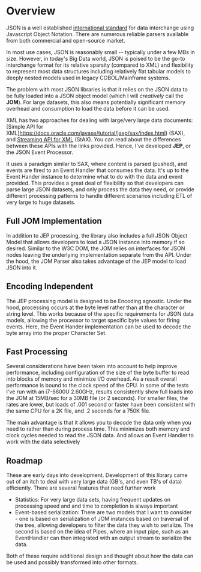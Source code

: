 Overview
========

JSON is a well established [international standard](http://www.ecma-international.org/publications/files/ECMA-ST/ECMA-404.pdf)
for data interchange using Javascript Object Notation. There are numerous 
reliable parsers available from both commercial and open-source market.

In most use cases, JSON is reasonably small -- typically under a few MBs in size. However,
in today's Big Data world, JSON is poised to be the go-to interchange format for its
relative sparsity (compared to XML) and flexibility to represent most data structures
including relatively flat tabular models to deeply nested models used in legacy COBOL/Mainframe 
systems. 

The problem with most JSON libraries is that it relies on the JSON data to be fully loaded into
a JSON object model (which I will *creatively* call the **JOM**). For large datasets, this also means potentially significant memory overhead and consumption to load the data before it can be used. 

XML has two approaches for dealing with large/very large data documents:  [Simple API for XML]https://docs.oracle.com/javase/tutorial/jaxp/sax/index.html) (SAX),
and [Streaming API for XML](https://docs.oracle.com/cd/E17802_01/webservices/webservices/docs/1.6/tutorial/doc/SJSXP2.html) (StAX). You 
can read about the differences between these APIs with the links provided. Hence, I've developed **JEP**, or the JSON Event Processor.  

It uses a paradigm similar to SAX, where content is parsed (pushed), and events are fired to an Event Handler
that consumes the data. It's up to the Event Hander instance to determine what to do with the data and event provided. This provides a great deal of flexibility so that developers can parse large JSON datasets, and only process the data they need, or provide different processing patterns to handle different scenarios including ETL of very large to huge datasets.

Full JOM Implementation
-----------------------
In addition to JEP processing, the library also includes a full JSON Object Model that allows developers to load a JSON instance into memory if so desired.  Similar to the W3C DOM, the JOM relies on interfaces for JSON nodes leaving the underlying implementation separate from the API. Under the hood, the JOM Parser also takes advantage of the JEP model to load JSON into it.

Encoding Independent
--------------------
The JEP processing model is designed to be Encoding agnostic.  Under the hood, processing occurs at the byte level rather than at the character or string level.  This works because of the specific requirements for JSON data models, allowing the processor to target specific
byte values for firing events.  Here, the Event Hander implementation can be used to decode the byte array into the proper Character Set.

Fast Processing
---------------
Several considerations have been taken into account to help improve performance, including configuration of the size of the byte buffer to read into blocks of memory and minimize I/O overhead. As a result overall performance is bound to the clock speed of the CPU. In some of the tests I've run with an i7-6600U 2.60GHz, results consistently show full loads into the JOM at 15MB/sec for a 30MB file (or 2 seconds). For smaller files, the rates are lower, but loads of .001 second or faster have been consistent with the same CPU for a 2K file, and .2 seconds for a 750K file.

The main advantage is that it allows you to decode the data only when you need to rather than during process time. This minimizes both memory and clock cycles needed to read the JSON data. And allows an Event Handler to work with the data selectively

Roadmap
-------
These are early days into development.  Development of this library came out of an itch to deal with very large data (GB's, and even TB's of data) efficiently.  There are several features that need further work

* Statistics: For very large data sets, having frequent updates on processing speed and and time to completion is always important
* Event-based serialization:  There are two models that I want to consider - one is based on serialization of JOM instances based on traversal of the tree, allowing developers to filter the data they wish to serialize.  The second is based on the idea of Pipes, where an input pipe, such as an EventHandler can then integrated with an output stream to serialize the data.  

Both of these require additional design and thought about how the data can be used and possibly transformed into other formats.   


